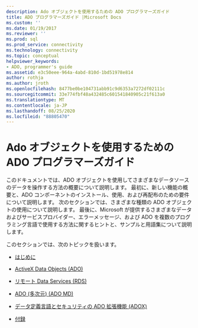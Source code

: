 ```yaml
---
description: Ado オブジェクトを使用するための ADO プログラマーズガイド
title: ADO プログラマーズガイド |Microsoft Docs
ms.custom: ''
ms.date: 01/19/2017
ms.reviewer: ''
ms.prod: sql
ms.prod_service: connectivity
ms.technology: connectivity
ms.topic: conceptual
helpviewer_keywords:
- ADO, programmer's guide
ms.assetid: e3c50eee-964a-4abd-810d-1bd51978e814
author: rothja
ms.author: jroth
ms.openlocfilehash: 8477be0be104731abb91c9d6353a7272df02111c
ms.sourcegitcommit: 33e774fbf48a432485c601541840905c21f613a0
ms.translationtype: MT
ms.contentlocale: ja-JP
ms.lasthandoff: 08/25/2020
ms.locfileid: "88805470"
---
```

# <a name="ado-programmers-guide-for-using-ado-objects"></a>Ado オブジェクトを使用するための ADO プログラマーズガイド
このドキュメントでは、ADO オブジェクトを使用してさまざまなデータソースのデータを操作する方法の概要について説明します。 最初に、新しい機能の概要と、ADO コンポーネントのインストール、使用、および再配布のための要件について説明します。 次のセクションでは、さまざまな種類の ADO オブジェクトの使用について説明します。 最後に、Microsoft が提供するさまざまなデータおよびサービスプロバイダー、エラーメッセージ、および ADO を複数のプログラミング言語で使用する方法に関するヒントと、サンプルと用語集について説明します。

 このセクションでは、次のトピックを扱います。

-   [はじめに](./ado-introduction.md)

-   [ActiveX Data Objects (ADO)](./data/ado-fundamentals.md?view=sql-server-ver15)

-   [リモート Data Services (RDS)](./remote-data-service/remote-data-service-rds.md)

-   [ADO (多次元) (ADO MD)](./multidimensional/ado-multidimensional-ado-md.md)

-   [データ定義言語とセキュリティの ADO 拡張機能 (ADOX)](./extensions/ado-extensions-for-data-definition-language-and-security-adox.md)

-   [付録](./appendixes/appendix-a-providers.md?view=sql-server-ver15)
